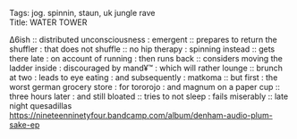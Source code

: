 Tags: jog. spinnin, staun, uk jungle rave      
Title: WATER TOWER
  
∆6ish :: distributed unconsciousness : emergent :: prepares to return the shuffler : that does not shuffle :: no hip therapy : spinning instead :: gets there late : on account of running : then runs back :: considers moving the ladder inside : discouraged by mand¥™ : which will rather lounge :: brunch at two : leads to eye eating : and subsequently : matkoma :: but first : the worst german grocery store : for tororojo : and magnum on a paper cup :: three hours later : and still bloated :: tries to not sleep : fails miserably :: late night quesadillas
<https://nineteenninetyfour.bandcamp.com/album/denham-audio-plum-sake-ep>  
